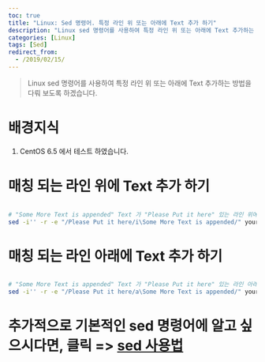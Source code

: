 ```yaml
---
toc: true
title: "Linux: Sed 명령어. 특정 라인 위 또는 아래에 Text 추가 하기"
description: "Linux sed 명령어를 사용하여 특정 라인 위 또는 아래에 Text 추가하는 방법을 다뤄 보도록 하겠습니다."
categories: [Linux]
tags: [Sed]
redirect_from:
  - /2019/02/15/
---
```


> Linux sed 명령어를 사용하여 특정 라인 위 또는 아래에 Text 추가하는 방법을 다뤄 보도록 하겠습니다.

# 배경지식

1. CentOS 6.5 에서 테스트 하였습니다.

# 매칭 되는 라인 위에 Text 추가 하기

```bash

# "Some More Text is appended" Text 가 "Please Put it here" 있는 라인 위에 추가 됩니다.
sed -i'' -r -e "/Please Put it here/i\Some More Text is appended/" your_file.txt 

```

# 매칭 되는 라인 아래에 Text 추가 하기

```bash

# "Some More Text is appended" Text 가 "Please Put it here" 있는 라인 아래에 추가 됩니다.
sed -i'' -r -e "/Please Put it here/a\Some More Text is appended/" your_file.txt 

```

# 추가적으로 기본적인 sed 명령어에 알고 싶으시다면, 클릭 => [sed 사용법](https://marindie.github.io/linux/Sed-Replace-Text-Sample-EN/) 

[^1]: This is a footnote.

[kramdown]: https://kramdown.gettalong.org/
[My Blog]: https://marindie.github.io



